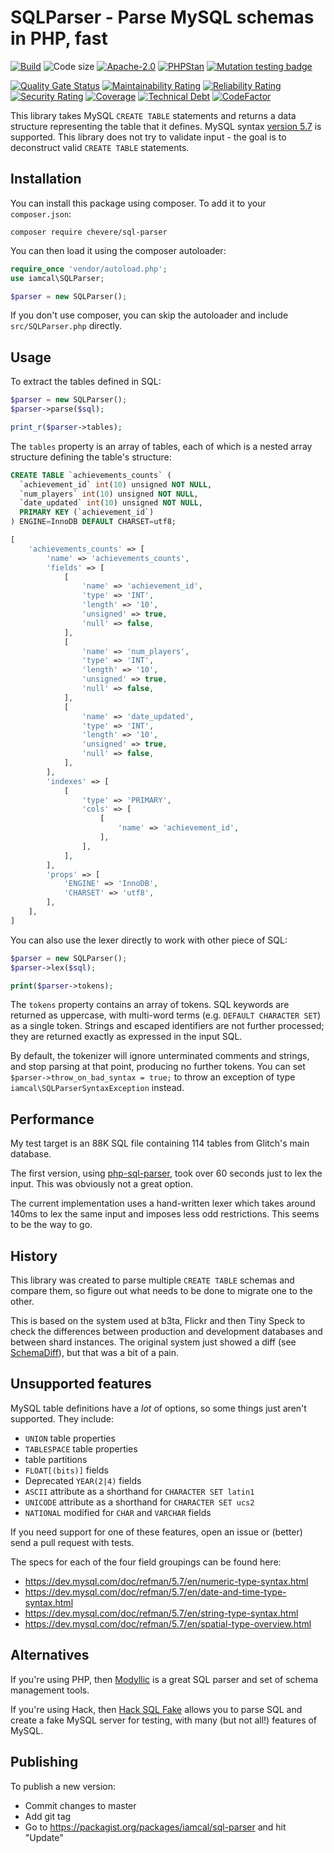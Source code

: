 # SQLParser - Parse MySQL schemas in PHP, fast

[![Build](https://img.shields.io/github/actions/workflow/status/chevere/sql-parser/test.yml?branch=0.5&style=flat-square)](https://github.com/chevere/sql-parser/actions)
![Code size](https://img.shields.io/github/languages/code-size/chevere/sql-parser?style=flat-square)
[![Apache-2.0](https://img.shields.io/github/license/chevere/sql-parser?style=flat-square)](LICENSE)
[![PHPStan](https://img.shields.io/badge/PHPStan-level%203-blueviolet?style=flat-square)](https://phpstan.org/)
[![Mutation testing badge](https://img.shields.io/endpoint?style=flat-square&url=https%3A%2F%2Fbadge-api.stryker-mutator.io%2Fgithub.com%2Fchevere%2FSQLParser%2F0.5)](https://dashboard.stryker-mutator.io/reports/github.com/chevere/SQLParser/0.5)

[![Quality Gate Status](https://sonarcloud.io/api/project_badges/measure?project=chevere_sql-parser&metric=alert_status)](https://sonarcloud.io/dashboard?id=chevere_sql-parser)
[![Maintainability Rating](https://sonarcloud.io/api/project_badges/measure?project=chevere_sql-parser&metric=sqale_rating)](https://sonarcloud.io/dashboard?id=chevere_sql-parser)
[![Reliability Rating](https://sonarcloud.io/api/project_badges/measure?project=chevere_sql-parser&metric=reliability_rating)](https://sonarcloud.io/dashboard?id=chevere_sql-parser)
[![Security Rating](https://sonarcloud.io/api/project_badges/measure?project=chevere_sql-parser&metric=security_rating)](https://sonarcloud.io/dashboard?id=chevere_sql-parser)
[![Coverage](https://sonarcloud.io/api/project_badges/measure?project=chevere_sql-parser&metric=coverage)](https://sonarcloud.io/dashboard?id=chevere_sql-parser)
[![Technical Debt](https://sonarcloud.io/api/project_badges/measure?project=chevere_sql-parser&metric=sqale_index)](https://sonarcloud.io/dashboard?id=chevere_sql-parser)
[![CodeFactor](https://www.codefactor.io/repository/github/chevere/sql-parser/badge)](https://www.codefactor.io/repository/github/chevere/sql-parser)

This library takes MySQL `CREATE TABLE` statements and returns a data structure representing the table that it defines.
MySQL syntax [version 5.7](https://dev.mysql.com/doc/refman/5.7/en/create-table.html) is supported.
This library does not try to validate input - the goal is to deconstruct valid `CREATE TABLE` statements.

## Installation

You can install this package using composer. To add it to your `composer.json`:

```plain
composer require chevere/sql-parser
```

You can then load it using the composer autoloader:

```php
require_once 'vendor/autoload.php';
use iamcal\SQLParser;

$parser = new SQLParser();
```

If you don't use composer, you can skip the autoloader and include `src/SQLParser.php` directly.

## Usage

To extract the tables defined in SQL:

```php
$parser = new SQLParser();
$parser->parse($sql);

print_r($parser->tables);
```

The `tables` property is an array of tables, each of which is a nested array structure defining the
table's structure:

```SQL
CREATE TABLE `achievements_counts` (
  `achievement_id` int(10) unsigned NOT NULL,
  `num_players` int(10) unsigned NOT NULL,
  `date_updated` int(10) unsigned NOT NULL,
  PRIMARY KEY (`achievement_id`)
) ENGINE=InnoDB DEFAULT CHARSET=utf8;
```

```php
[
    'achievements_counts' => [
        'name' => 'achievements_counts',
        'fields' => [
            [
                'name' => 'achievement_id',
                'type' => 'INT',
                'length' => '10',
                'unsigned' => true,
                'null' => false,
            ],
            [
                'name' => 'num_players',
                'type' => 'INT',
                'length' => '10',
                'unsigned' => true,
                'null' => false,
            ],
            [
                'name' => 'date_updated',
                'type' => 'INT',
                'length' => '10',
                'unsigned' => true,
                'null' => false,
            ],
        ],
        'indexes' => [
            [
                'type' => 'PRIMARY',
                'cols' => [
                    [
                        'name' => 'achievement_id',
                    ],
                ],
            ],
        ],
        'props' => [
            'ENGINE' => 'InnoDB',
            'CHARSET' => 'utf8',
        ],
    ],
]
```

You can also use the lexer directly to work with other piece of SQL:

```php
$parser = new SQLParser();
$parser->lex($sql);

print($parser->tokens);
```

The `tokens` property contains an array of tokens. SQL keywords are returned as uppercase,
with multi-word terms (e.g. `DEFAULT CHARACTER SET`) as a single token. Strings and escaped
identifiers are not further processed; they are returned exactly as expressed in the input SQL.

By default, the tokenizer will ignore unterminated comments and strings, and stop parsing at
that point, producing no further tokens. You can set `$parser->throw_on_bad_syntax = true;` to
throw an exception of type `iamcal\SQLParserSyntaxException` instead.

## Performance

My test target is an 88K SQL file containing 114 tables from Glitch's main database.

The first version, using [php-sql-parser](http://code.google.com/p/php-sql-parser/), took over 60
seconds just to lex the input. This was obviously not a great option.

The current implementation uses a hand-written lexer which takes around 140ms to lex the same
input and imposes less odd restrictions. This seems to be the way to go.

## History

This library was created to parse multiple `CREATE TABLE` schemas and compare them, so
figure out what needs to be done to migrate one to the other.

This is based on the system used at b3ta, Flickr and then Tiny Speck to check the differences
between production and development databases and between shard instances. The original system
just showed a diff (see [SchemaDiff](https://github.com/iamcal/SchemaDiff)), but that was a bit
of a pain.

## Unsupported features

MySQL table definitions have a *lot* of options, so some things just aren't supported. They include:

* `UNION` table properties
* `TABLESPACE` table properties
* table partitions
* `FLOAT[(bits)]` fields
* Deprecated `YEAR(2|4)` fields
* `ASCII` attribute as a shorthand for `CHARACTER SET latin1`
* `UNICODE` attribute as a shorthand for `CHARACTER SET ucs2`
* `NATIONAL` modified for `CHAR` and `VARCHAR` fields

If you need support for one of these features, open an issue or (better) send a pull request with tests.

The specs for each of the four field groupings can be found here:

* https://dev.mysql.com/doc/refman/5.7/en/numeric-type-syntax.html
* https://dev.mysql.com/doc/refman/5.7/en/date-and-time-type-syntax.html
* https://dev.mysql.com/doc/refman/5.7/en/string-type-syntax.html
* https://dev.mysql.com/doc/refman/5.7/en/spatial-type-overview.html

## Alternatives

If you're using PHP, then [Modyllic](https://github.com/onlinebuddies/modyllic) is a great SQL parser and set of schema management tools.

If you're using Hack, then [Hack SQL Fake](https://github.com/slackhq/hack-sql-fake) allows you to parse SQL and create a fake MySQL
server for testing, with many (but not all!) features of MySQL.

## Publishing

To publish a new version:

* Commit changes to master
* Add git tag
* Go to https://packagist.org/packages/iamcal/sql-parser and hit "Update"
